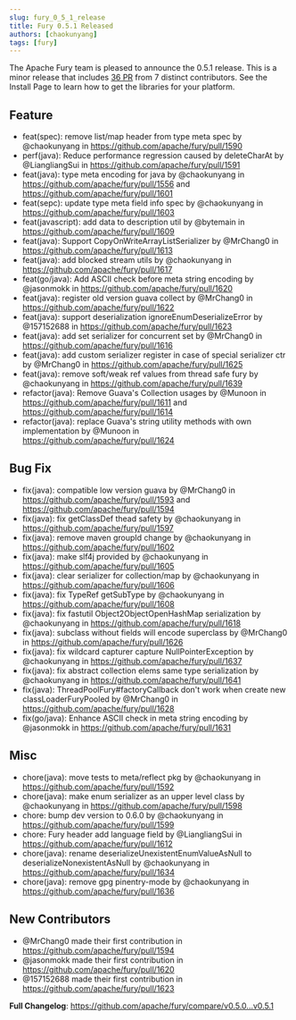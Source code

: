 ```yaml
---
slug: fury_0_5_1_release
title: Fury 0.5.1 Released
authors: [chaokunyang]
tags: [fury]
---
```


The Apache Fury team is pleased to announce the 0.5.1 release. This is a minor release that includes [36 PR](https://github.com/apache/fury/compare/v0.5.0...v0.5.1) from 7 distinct contributors. See the Install Page to learn how to get the libraries for your platform.

## Feature
* feat(spec): remove list/map header from type meta spec by @chaokunyang in https://github.com/apache/fury/pull/1590
* perf(java): Reduce performance regression caused by deleteCharAt by @LiangliangSui in https://github.com/apache/fury/pull/1591
* feat(java): type meta encoding for java by @chaokunyang in https://github.com/apache/fury/pull/1556 and https://github.com/apache/fury/pull/1601
* feat(sepc): update type meta field info spec by @chaokunyang in https://github.com/apache/fury/pull/1603
* feat(javascript): add data to description util by @bytemain in https://github.com/apache/fury/pull/1609
* feat(java): Support CopyOnWriteArrayListSerializer by @MrChang0 in https://github.com/apache/fury/pull/1613
* feat(java): add blocked stream utils by @chaokunyang in https://github.com/apache/fury/pull/1617
* feat(go/java): Add ASCII check before meta string encoding by @jasonmokk in https://github.com/apache/fury/pull/1620
* feat(java): register old version guava collect by @MrChang0 in https://github.com/apache/fury/pull/1622
* feat(java): support deserialization ignoreEnumDeserializeError by @157152688 in https://github.com/apache/fury/pull/1623
* feat(java): add set serializer for concurrent set by @MrChang0 in https://github.com/apache/fury/pull/1616
* feat(java): add custom serializer register in case of special serializer ctr by @MrChang0 in https://github.com/apache/fury/pull/1625
* feat(java): remove soft/weak ref values from thread safe fury by @chaokunyang in https://github.com/apache/fury/pull/1639
* refactor(java): Remove Guava's Collection usages by @Munoon in https://github.com/apache/fury/pull/1611 and https://github.com/apache/fury/pull/1614
* refactor(java): replace Guava's string utility methods with own implementation by @Munoon in https://github.com/apache/fury/pull/1624

## Bug Fix
* fix(java): compatible low version guava by @MrChang0 in https://github.com/apache/fury/pull/1593 and https://github.com/apache/fury/pull/1594
* fix(java): fix getClassDef thead safety by @chaokunyang in https://github.com/apache/fury/pull/1597
* fix(java): remove maven groupId change by @chaokunyang in https://github.com/apache/fury/pull/1602
* fix(java): make slf4j provided by @chaokunyang in https://github.com/apache/fury/pull/1605
* fix(java): clear serializer for collection/map by @chaokunyang in https://github.com/apache/fury/pull/1606
* fix(java): fix TypeRef getSubType by @chaokunyang in https://github.com/apache/fury/pull/1608
* fix(java): fix fastutil Object2ObjectOpenHashMap serialization by @chaokunyang in https://github.com/apache/fury/pull/1618
* fix(java): subclass without fields will encode superclass by @MrChang0 in https://github.com/apache/fury/pull/1626
* fix(java): fix wildcard capturer capture NullPointerException by @chaokunyang in https://github.com/apache/fury/pull/1637
* fix(java): fix abstract collection elems same type serialization by @chaokunyang in https://github.com/apache/fury/pull/1641
* fix(java): ThreadPoolFury#factoryCallback don't work when create new classLoaderFuryPooled by @MrChang0 in https://github.com/apache/fury/pull/1628
* fix(go/java): Enhance ASCII check in meta string encoding by @jasonmokk in https://github.com/apache/fury/pull/1631

## Misc
* chore(java): move tests to meta/reflect pkg by @chaokunyang in https://github.com/apache/fury/pull/1592
* chore(java): make enum serializer as an upper level class by @chaokunyang in https://github.com/apache/fury/pull/1598
* chore: bump dev version to 0.6.0 by @chaokunyang in https://github.com/apache/fury/pull/1599
* chore: Fury header add language field by @LiangliangSui in https://github.com/apache/fury/pull/1612
* chore(java): rename deserializeUnexistentEnumValueAsNull to deserializeNonexistentAsNull by @chaokunyang in https://github.com/apache/fury/pull/1634
* chore(java): remove gpg pinentry-mode by @chaokunyang in https://github.com/apache/fury/pull/1636

## New Contributors
* @MrChang0 made their first contribution in https://github.com/apache/fury/pull/1594
* @jasonmokk made their first contribution in https://github.com/apache/fury/pull/1620
* @157152688 made their first contribution in https://github.com/apache/fury/pull/1623

**Full Changelog**: https://github.com/apache/fury/compare/v0.5.0...v0.5.1